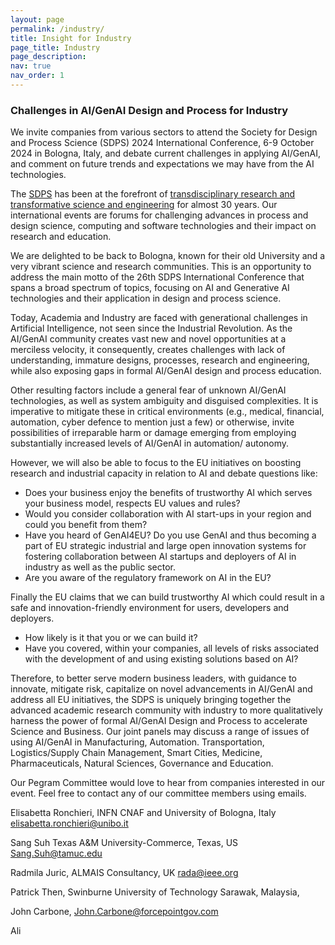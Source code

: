 ```yaml
---
layout: page
permalink: /industry/
title: Insight for Industry
page_title: Industry
page_description: 
nav: true
nav_order: 1
---
```


### Challenges in AI/GenAI Design and Process for Industry

We invite companies from various sectors to attend the Society for Design and
Process Science (SDPS) 2024 International Conference, 6-9 October 2024 in Bologna, Italy, and
debate current challenges in applying AI/GenAI, and comment on future trends and
expectations we may have from the AI technologies.

The [SDPS](https://www.sdpsnet.org/sdps/) has been at the forefront of
[transdisciplinary research and transformative science and engineering](https://www.sdpsnet.org/sdps/index.php/about-sdps/history) for almost 30
years. Our international events are forums for challenging advances in process and
design science, computing and software technologies and their impact on research
and education. 

We are delighted to be back to Bologna, known for their old University and a very
vibrant science and research communities. This is an opportunity to address the
main motto of the 26th SDPS International Conference that spans a broad spectrum
of topics, focusing on AI and Generative AI technologies and their application in
design and process science.

Today, Academia and Industry are faced with generational challenges in Artificial
Intelligence, not seen since the Industrial Revolution. As the AI/GenAI community
creates vast new and novel opportunities at a merciless velocity, it consequently,
creates challenges with lack of understanding, immature designs, processes,
research and engineering, while also exposing gaps in formal AI/GenAI design and
process education.

Other resulting factors include a general fear of unknown AI/GenAI technologies, as
well as system ambiguity and disguised complexities. It is imperative to mitigate
these in critical environments (e.g., medical, financial, automation, cyber defence to
mention just a few) or otherwise, invite possibilities of irreparable harm or damage
emerging from employing substantially increased levels of AI/GenAI in automation/
autonomy.

However, we will also be able to focus to the EU initiatives on boosting research and
industrial capacity in relation to AI and debate questions like:

- Does your business enjoy the benefits of trustworthy AI which serves your
business model, respects EU values and rules?
- Would you consider collaboration with AI start-ups in your region and could
you benefit from them?
- Have you heard of GenAI4EU? Do you use GenAI and thus becoming a part
of EU strategic industrial and large open innovation systems for fostering
collaboration between AI startups and deployers of AI in industry as well as
the public sector.
- Are you aware of the regulatory framework on AI in the EU?

Finally the EU claims that we can build trustworthy AI which could result in a safe
and innovation-friendly environment for users, developers and deployers.

- How likely is it that you or we can build it?
- Have you covered, within your companies, all levels of risks associated with
the development of and using existing solutions based on AI?

Therefore, to better serve modern business leaders, with guidance to innovate,
mitigate risk, capitalize on novel advancements in AI/GenAI and address all EU
initiatives, the SDPS is uniquely bringing together the advanced academic research
community with industry to more qualitatively harness the power of formal AI/GenAI
Design and Process to accelerate Science and Business. Our joint panels may
discuss a range of issues of using AI/GenAI in Manufacturing, Automation.
Transportation, Logistics/Supply Chain Management, Smart Cities, Medicine,
Pharmaceuticals, Natural Sciences, Governance and Education.

Our Pegram Committee would love to hear from companies interested in our event.
Feel free to contact any of our committee members using emails.

Elisabetta Ronchieri, INFN CNAF and University of Bologna, Italy elisabetta.ronchieri@unibo.it

Sang Suh Texas A&amp;M University-Commerce, Texas, US Sang.Suh@tamuc.edu

Radmila Juric, ALMAIS Consultancy, UK rada@ieee.org

Patrick Then, Swinburne University of Technology Sarawak, Malaysia, 

John Carbone,  John.Carbone@forcepointgov.com

Ali 

